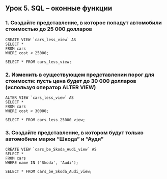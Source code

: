 ## Урок 5. SQL – оконные функции

### 1. Создайте представление, в которое попадут автомобили стоимостью до 25 000 долларов  

    CREATE VIEW `cars_less_view` AS
    SELECT *
    FROM cars
    WHERE cost < 25000;
    
    SELECT * FROM cars_less_view;

### 2. Изменить в существующем представлении порог для стоимости: пусть цена будет до 30 000 долларов (используя оператор ALTER VIEW)  

    ALTER VIEW `cars_less_view` AS
    SELECT *
    FROM cars
    WHERE cost < 30000;
    
    SELECT * FROM cars_less_25000_view;

### 3. Создайте представление, в котором будут только автомобили марки “Шкода” и “Ауди”

    CREATE VIEW `cars_be_Skoda_Audi_view` AS
    SELECT *
    FROM cars
    WHERE name IN ('Skoda', 'Audi');
    
    SELECT * FROM cars_be_Skoda_Audi_view;
